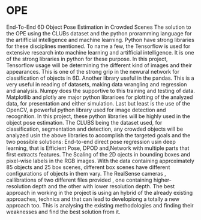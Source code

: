 # OPE
End-To-End 6D Object Pose Estimation in Crowded Scenes The solution to the OPE using the CLUBs dataset and the python proramming language for the artifficial intelligence and machine learning. Python have strong libraries for these disciplines mentioned. To name a few, the Tensorflow is used for extensive research into machine learning and artifficial intelligence. It is one of the strong libraries in python for these purpose. In this project, Tensorflow usage will be determining the different kind of images and their appearances. This is one of the strong grip in the newural network for classification of objects in 6D. Another library useful in the pandas. This is a very useful in reading of datasets, making data wrangling and regression and analysis. Numpy does the supportive to this training and testing of data. Matplotlib and plotly are major python librarioes for plotting of the analyzed data, for presentation and either simulation. Last but least is the use of the OpenCV, a powerful python library used for image detection and recognition. In this project, these python libraries will be highly used in the object pose estimation. The CLUBS being the dataset used, for classification, segmentation and detection, any crowded objects will be analyzed usin the above libraries to accomplish the targeted goals and the two possible solutions: End-to-end direct pose regression usin deep learning, that is Efficient Pose, DPOD and,Network with multiple parts that first extracts features. The Scaling of the 2D ojects in bounding boxes and pixel-wise labels in the RGB images.  With the data containing approximately 85 objects and 25 box scenes, different box scenes have different configurations of objects in them vary. The RealSense cameras , callibrations of two different files provided , one containing higher-resolution depth and the other with lower resolution depth.  The best approach in working in the project is using an hybrid of the already existing approaches, technics and that can lead to developiong a totally a new approach too. This is analysing the existing methodologies and finding their weaknesses and find the best solution from it. 
